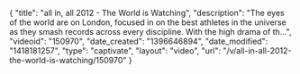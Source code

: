 {
    "title": "all in, all 2012 - The World is Watching",
    "description": "The eyes of the world are on London, focused in on the best athletes in the universe as they smash records across every discipline. With the high drama of th...",
    "videoid": "150970",
    "date_created": "1396646894",
    "date_modified": "1418181257",
    "type": "captivate",
    "layout": "video",
    "url": "\/v\/all-in-all-2012-the-world-is-watching\/150970"
}